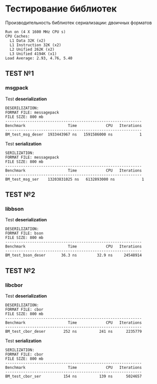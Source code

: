 # Тестирование библиотек
Производительность библиотек сериализации: двоичных форматов
```
Run on (4 X 1600 MHz CPU s)
CPU Caches:
  L1 Data 32K (x2)
  L1 Instruction 32K (x2)
  L2 Unified 262K (x2)
  L3 Unified 4194K (x1)
Load Average: 2.93, 4.76, 5.40
```

## TEST №1
### msgpack
Test **deserialization**
```
DESERILIZATION: 
FORMAT FILE: messagepack
FILE SIZE: 800 mb
-------------------------------------------------------------
Benchmark                   Time             CPU   Iterations
-------------------------------------------------------------
BM_test_msg_deser  1933443967 ns   1591586000 ns            1
```

Test **serialization**
```
SERILIZATION: 
FORMAT FILE: messagepack 
FILE SIZE: 800 mb
-------------------------------------------------------------
Benchmark                   Time             CPU   Iterations
-------------------------------------------------------------
BM_test_msg_ser    13203831025 ns   6132893000 ns            1
```

## TEST №2
### libbson
Test **deserialization**
```
DESERILIZATION:
FORMAT FILE: bson 
FILE SIZE: 800 mb
-------------------------------------------------------------
Benchmark                   Time             CPU   Iterations
-------------------------------------------------------------
BM_test_bson_deser       36.3 ns         32.9 ns     24548914
```

## TEST №2
### libcbor
Test **deserialization**
```
DESERILIZATION:
FORMAT FILE: cbor 
FILE SIZE: 800 mb
-------------------------------------------------------------
Benchmark                   Time             CPU   Iterations
-------------------------------------------------------------
BM_test_cbor_deser        252 ns          241 ns      2235779
```

Test **serialization**
```
SERILIZATION:
FORMAT FILE: cbor
FILE SIZE: 800 mb
-------------------------------------------------------------
Benchmark                   Time             CPU   Iterations
-------------------------------------------------------------
BM_test_cbor_ser          154 ns          139 ns      5024657

```
